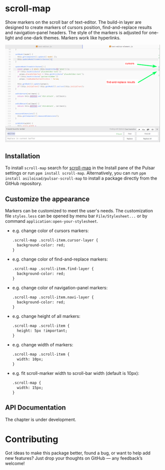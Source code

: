 # scroll-map

Show markers on the scroll bar of text-editor. The build-in layer are designed to create markers of cursors position, find-and-replace results and navigation-panel headers. The style of the markers is adjusted for one-light and one-dark themes. Markers work like hyperlinks.

![context-menu](https://github.com/asiloisad/pulsar-scroll-map/blob/master/assets/demo.png?raw=true)

## Installation

To install `scroll-map` search for [scroll-map](https://web.pulsar-edit.dev/packages/scroll-map) in the Install pane of the Pulsar settings or run `ppm install scroll-map`. Alternatively, you can run `ppm install asiloisad/pulsar-scroll-map` to install a package directly from the GitHub repository.

## Customize the appearance

Markers can be customized to meet the user's needs. The customization file `styles.less` can be opened by menu bar `File/Stylesheet...` or by command `application:open-your-stylesheet`.

- e.g. change color of cursors markers:
  ```less
  .scroll-map .scroll-item.cursor-layer {
    background-color: red;
  }
  ```

- e.g. change color of find-and-replace markers:
  ```less
  .scroll-map .scroll-item.find-layer {
    background-color: red;
  }
  ```

- e.g. change color of navigation-panel markers:
  ```less
  .scroll-map .scroll-item.navi-layer {
    background-color: red;
  }
  ```

- e.g. change height of all markers:
  ```less
  .scroll-map .scroll-item {
    height: 5px !important;
  }
  ```

- e.g. change width of markers:
  ```less
  .scroll-map .scroll-item {
    width: 10px;
  }
  ```

- e.g. fit scroll-marker width to scroll-bar width (default is 10px):
  ```less
  .scroll-map {
    width: 15px;
  }
  ```

## API Documentation

The chapter is under development.

# Contributing

Got ideas to make this package better, found a bug, or want to help add new features? Just drop your thoughts on GitHub — any feedback’s welcome!
